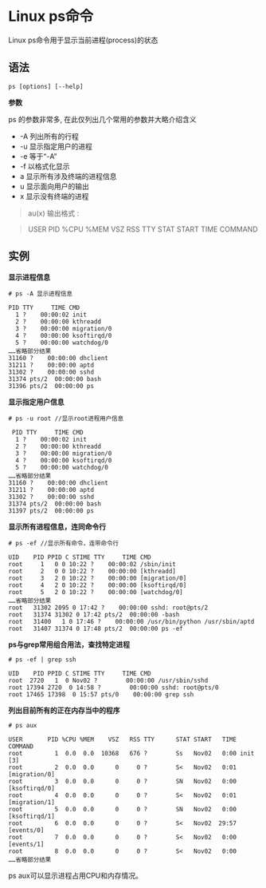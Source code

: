 # Linux ps命令

Linux ps命令用于显示当前进程(process)的状态

## 语法

`ps [options] [--help]`

**参数**

ps 的参数非常多, 在此仅列出几个常用的参数并大略介绍含义

* -A 列出所有的行程
* -u 显示指定用户的进程
* -e 等于“-A”
* -f 以格式化显示
* a 显示所有涉及终端的进程信息
* u 显示面向用户的输出
* x 显示没有终端的进程

> au(x) 输出格式 :

> USER PID %CPU %MEM VSZ RSS TTY STAT START TIME COMMAND


## 实例

**显示进程信息**

```
# ps -A 显示进程信息

PID TTY     TIME CMD
  1 ?    00:00:02 init
  2 ?    00:00:00 kthreadd
  3 ?    00:00:00 migration/0
  4 ?    00:00:00 ksoftirqd/0
  5 ?    00:00:00 watchdog/0
……省略部分结果
31160 ?    00:00:00 dhclient
31211 ?    00:00:00 aptd
31302 ?    00:00:00 sshd
31374 pts/2  00:00:00 bash
31396 pts/2  00:00:00 ps
```
**显示指定用户信息**

```
# ps -u root //显示root进程用户信息

 PID TTY     TIME CMD
  1 ?    00:00:02 init
  2 ?    00:00:00 kthreadd
  3 ?    00:00:00 migration/0
  4 ?    00:00:00 ksoftirqd/0
  5 ?    00:00:00 watchdog/0
……省略部分结果 
31160 ?    00:00:00 dhclient
31211 ?    00:00:00 aptd
31302 ?    00:00:00 sshd
31374 pts/2  00:00:00 bash
31397 pts/2  00:00:00 ps
```
**显示所有进程信息，连同命令行**

```
# ps -ef //显示所有命令，连带命令行

UID    PID PPID C STIME TTY     TIME CMD
root     1   0 0 10:22 ?    00:00:02 /sbin/init
root     2   0 0 10:22 ?    00:00:00 [kthreadd]
root     3   2 0 10:22 ?    00:00:00 [migration/0]
root     4   2 0 10:22 ?    00:00:00 [ksoftirqd/0]
root     5   2 0 10:22 ?    00:00:00 [watchdog/0]
……省略部分结果
root   31302 2095 0 17:42 ?    00:00:00 sshd: root@pts/2 
root   31374 31302 0 17:42 pts/2  00:00:00 -bash
root   31400   1 0 17:46 ?    00:00:00 /usr/bin/python /usr/sbin/aptd
root   31407 31374 0 17:48 pts/2  00:00:00 ps -ef
```

**ps与grep常用组合用法，查找特定进程**

```
# ps -ef | grep ssh

UID    PID PPID C STIME TTY     TIME CMD
root  2720   1  0 Nov02 ?        00:00:00 /usr/sbin/sshd
root 17394 2720  0 14:58 ?        00:00:00 sshd: root@pts/0 
root 17465 17398  0 15:57 pts/0    00:00:00 grep ssh
```
**列出目前所有的正在内存当中的程序**

```
# ps aux

USER       PID %CPU %MEM    VSZ   RSS TTY      STAT START   TIME COMMAND
root         1  0.0  0.0  10368   676 ?        Ss   Nov02   0:00 init [3]                  
root         2  0.0  0.0      0     0 ?        S<   Nov02   0:01 [migration/0]
root         3  0.0  0.0      0     0 ?        SN   Nov02   0:00 [ksoftirqd/0]
root         4  0.0  0.0      0     0 ?        S<   Nov02   0:01 [migration/1]
root         5  0.0  0.0      0     0 ?        SN   Nov02   0:00 [ksoftirqd/1]
root         6  0.0  0.0      0     0 ?        S<   Nov02  29:57 [events/0]
root         7  0.0  0.0      0     0 ?        S<   Nov02   0:00 [events/1]
root         8  0.0  0.0      0     0 ?        S<   Nov02   0:00 
……省略部分结果
```

ps aux可以显示进程占用CPU和内存情况。